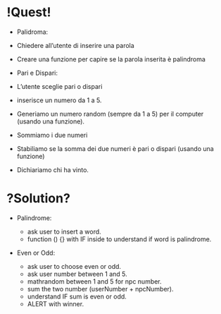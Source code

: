 # !Quest! #

- Palidroma:
 - Chiedere all’utente di inserire una parola
 - Creare una funzione per capire se la parola inserita è palindroma

- Pari e Dispari:
 - L’utente sceglie pari o dispari
 - inserisce un numero da 1 a 5.
 - Generiamo un numero random (sempre da 1 a 5) per il computer (usando una funzione).
 - Sommiamo i due numeri
 - Stabiliamo se la somma dei due numeri è pari o dispari (usando una funzione)
 - Dichiariamo chi ha vinto.

# ?Solution? #

- Palindrome:
    - ask user to insert a word.
    - function () {} with IF inside to understand if word is palindrome.

- Even or Odd:
    - ask user to choose even or odd.
    - ask user number between 1 and 5.
    - mathrandom between 1 and 5 for npc number.
    - sum the two number (userNumber + npcNumber).
    - understand IF sum is even or odd.
    - ALERT with winner.